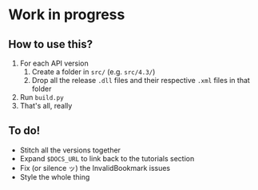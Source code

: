 # Work in progress

## How to use this?

1. For each API version
   1. Create a folder in `src/` (e.g. `src/4.3/`)
   1. Drop all the release `.dll` files and their respective `.xml`  files in that folder
1. Run `build.py`
1. That's all, really

## To do!

- Stitch all the versions together
- Expand `$DOCS_URL` to link back to the tutorials section
- Fix (or silence ッ) the InvalidBookmark issues
- Style the whole thing